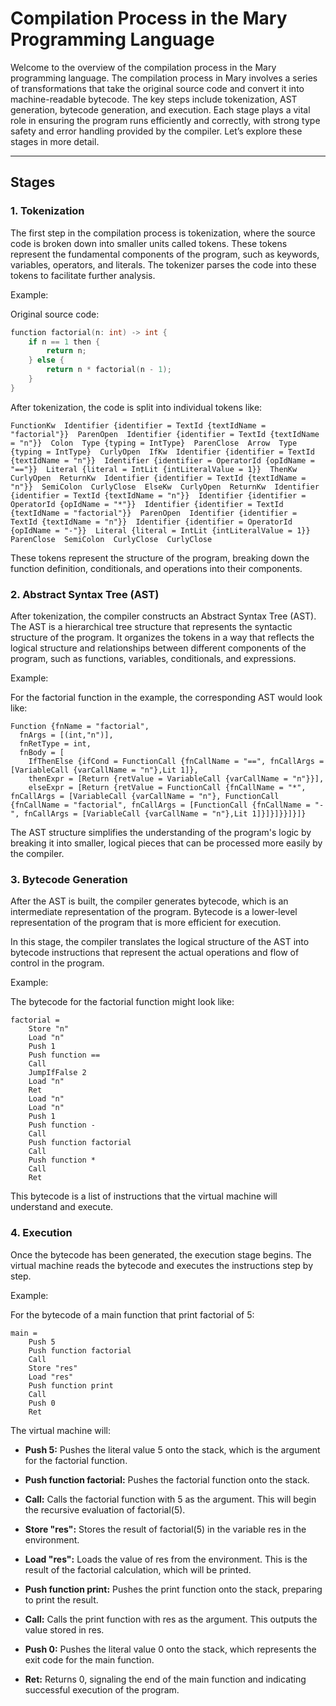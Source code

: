 # Compilation Process in the Mary Programming Language

Welcome to the overview of the compilation process in the Mary programming language.
The compilation process in Mary involves a series of transformations that take the original source code and convert it into machine-readable bytecode. The key steps include tokenization, AST generation, bytecode generation, and execution. Each stage plays a vital role in ensuring the program runs efficiently and correctly, with strong type safety and error handling provided by the compiler. Let’s explore these stages in more detail.

---

## Stages

### 1. Tokenization

The first step in the compilation process is tokenization, where the source code is broken down into smaller units called tokens. These tokens represent the fundamental components of the program, such as keywords, variables, operators, and literals. The tokenizer parses the code into these tokens to facilitate further analysis.

Example:

Original source code:

```c
function factorial(n: int) -> int {
    if n == 1 then {
        return n;
    } else {
        return n * factorial(n - 1);
    }
}
```

After tokenization, the code is split into individual tokens like:

```
FunctionKw  Identifier {identifier = TextId {textIdName = "factorial"}}  ParenOpen  Identifier {identifier = TextId {textIdName = "n"}}  Colon  Type {typing = IntType}  ParenClose  Arrow  Type {typing = IntType}  CurlyOpen  IfKw  Identifier {identifier = TextId {textIdName = "n"}}  Identifier {identifier = OperatorId {opIdName = "=="}}  Literal {literal = IntLit {intLiteralValue = 1}}  ThenKw  CurlyOpen  ReturnKw  Identifier {identifier = TextId {textIdName = "n"}}  SemiColon  CurlyClose  ElseKw  CurlyOpen  ReturnKw  Identifier {identifier = TextId {textIdName = "n"}}  Identifier {identifier = OperatorId {opIdName = "*"}}  Identifier {identifier = TextId {textIdName = "factorial"}}  ParenOpen  Identifier {identifier = TextId {textIdName = "n"}}  Identifier {identifier = OperatorId {opIdName = "-"}}  Literal {literal = IntLit {intLiteralValue = 1}}  ParenClose  SemiColon  CurlyClose  CurlyClose
```

These tokens represent the structure of the program, breaking down the function definition, conditionals, and operations into their components.

### 2. Abstract Syntax Tree (AST)

After tokenization, the compiler constructs an Abstract Syntax Tree (AST). The AST is a hierarchical tree structure that represents the syntactic structure of the program. It organizes the tokens in a way that reflects the logical structure and relationships between different components of the program, such as functions, variables, conditionals, and expressions.

Example:

For the factorial function in the example, the corresponding AST would look like:

```
Function {fnName = "factorial",
  fnArgs = [(int,"n")],
  fnRetType = int,
  fnBody = [
    IfThenElse {ifCond = FunctionCall {fnCallName = "==", fnCallArgs = [VariableCall {varCallName = "n"},Lit 1]},
    thenExpr = [Return {retValue = VariableCall {varCallName = "n"}}],
    elseExpr = [Return {retValue = FunctionCall {fnCallName = "*", fnCallArgs = [VariableCall {varCallName = "n"}, FunctionCall {fnCallName = "factorial", fnCallArgs = [FunctionCall {fnCallName = "-", fnCallArgs = [VariableCall {varCallName = "n"},Lit 1]}]}]}}]}]}
```

The AST structure simplifies the understanding of the program's logic by breaking it into smaller, logical pieces that can be processed more easily by the compiler.

### 3. Bytecode Generation

After the AST is built, the compiler generates bytecode, which is an intermediate representation of the program. Bytecode is a lower-level representation of the program that is more efficient for execution.

In this stage, the compiler translates the logical structure of the AST into bytecode instructions that represent the actual operations and flow of control in the program.

Example:

The bytecode for the factorial function might look like:
```
factorial = 
	Store "n"
	Load "n"
	Push 1
	Push function ==
	Call
	JumpIfFalse 2
	Load "n"
	Ret
	Load "n"
	Load "n"
	Push 1
	Push function -
	Call
	Push function factorial
	Call
	Push function *
	Call
	Ret
```

This bytecode is a list of instructions that the virtual machine will understand and execute.

### 4. Execution

Once the bytecode has been generated, the execution stage begins. The virtual machine reads the bytecode and executes the instructions step by step.

Example:

For the bytecode of a main function that print factorial of 5:

```
main = 
	Push 5
	Push function factorial
	Call
	Store "res"
	Load "res"
	Push function print
	Call
	Push 0
	Ret
```
The virtual machine will:

  - **Push 5:**
  Pushes the literal value 5 onto the stack, which is the argument for the factorial function.

  - **Push function factorial:**
  Pushes the factorial function onto the stack.

  - **Call:**
  Calls the factorial function with 5 as the argument. This will begin the recursive evaluation of factorial(5).

  - **Store "res":**
  Stores the result of factorial(5) in the variable res in the environment.

  - **Load "res":**
  Loads the value of res from the environment. This is the result of the factorial calculation, which will be printed.

  - **Push function print:**
  Pushes the print function onto the stack, preparing to print the result.

  - **Call:**
  Calls the print function with res as the argument. This outputs the value stored in res.

  - **Push 0:**
  Pushes the literal value 0 onto the stack, which represents the exit code for the main function.

  - **Ret:**
  Returns 0, signaling the end of the main function and indicating successful execution of the program.
